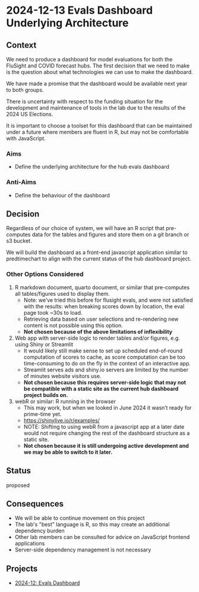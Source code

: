 # 2024-12-13 Evals Dashboard Underlying Architecture

## Context

We need to produce a dashboard for model evaluations for both the FluSight and
COVID forecast hubs. The first decision that we need to make is the question
about what technologies we can use to make the dashboard.

We have made a promise that the dashboard would be available next year to both
groups.

There is uncertainty with respect to the funding situation for the development
and maintenance of tools in the lab due to the results of the 2024 US Elections. 

It is important to choose a toolset for this dashboard that can be maintained
under a future where members are fluent in R, but may not be comfortable with
JavaScript.

### Aims

 - Define the underlying architecture for the hub evals dashboard

### Anti-Aims

 - Define the behaviour of the dashboard 

## Decision

Regardless of our choice of system, we will have an R script that pre-computes
data for the tables and figures and store them on a git branch or s3 bucket.

We will build the dashboard as a front-end javascript application similar to
predtimechart to align with the current status of the hub dashboard project.

### Other Options Considered

1. R markdown document, quarto document, or similar that pre-computes all
   tables/figures used to display them.
   - Note: we’ve tried this before for flusight evals, and were not satisfied
     with the results: when breaking scores down by location, the eval page took
     ~30s to load.
   - Retrieving data based on user selections and re-rendering new content is
     not possible using this option.
   - **Not chosen because of the above limitations of inflexibility**
2. Web app with server-side logic to render tables and/or figures, e.g. using
   Shiny or Streamlit
   - It would likely still make sense to set up scheduled end-of-round
     computation of scores to cache, as score computation can be too
     time-consuming to do on the fly in the context of an interactive app.
   - Streamlit serves ads and shiny.io servers are limited by the number of
     minutes website visitors use.
   - **Not chosen because this requires server-side logic that may not be
     compatible with a static site as the current hub dashboard project builds
     on.**
3. webR or similar: R running in the browser
   - This may work, but when we looked in June 2024 it wasn’t ready for
     prime-time yet.
   - https://shinylive.io/r/examples/ 
   - NOTE: Shifting to using webR from a javascript app at a later date would not
     require changing the rest of the dashboard structure as a static site.
   - **Not chosen because it is still undergoing active development and we may
     be able to switch to it later.**

## Status

proposed

## Consequences

 - We will be able to continue movement on this project
 - The lab's "best" language is R, so this may create an additional dependency
   burden
 - Other lab members can be consulted for advice on JavaScript frontend
   applications
 - Server-side dependency management is not necessary

## Projects

 - [2024-12: Evals Dashboard](../project-posters/evals-dashboard/evals-dashboard.md)
